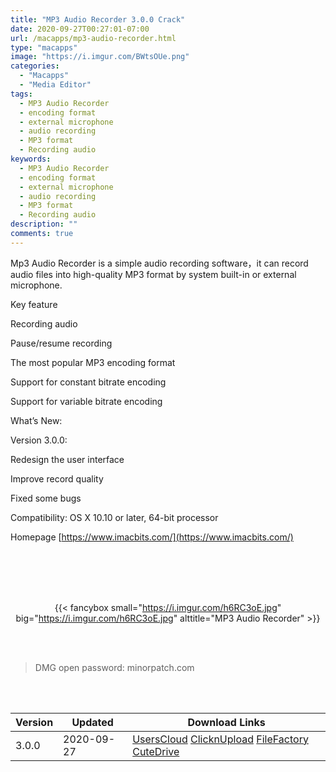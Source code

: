 ```yaml
---
title: "MP3 Audio Recorder 3.0.0 Crack"
date: 2020-09-27T00:27:01-07:00
url: /macapps/mp3-audio-recorder.html
type: "macapps"
image: "https://i.imgur.com/BWtsOUe.png"
categories:
  - "Macapps"
  - "Media Editor"
tags:
  - MP3 Audio Recorder
  - encoding format
  - external microphone
  - audio recording
  - MP3 format
  - Recording audio
keywords:
  - MP3 Audio Recorder
  - encoding format
  - external microphone
  - audio recording
  - MP3 format
  - Recording audio
description: ""
comments: true
---
```


Mp3 Audio Recorder is a simple audio recording software，it can record audio files into high-quality MP3 format by system built-in or external microphone.

Key feature

Recording audio

Pause/resume recording

The most popular MP3 encoding format

Support for constant bitrate encoding

Support for variable bitrate encoding

What’s New:

Version 3.0.0:

Redesign the user interface

Improve record quality

Fixed some bugs

Compatibility: OS X 10.10 or later, 64-bit processor

Homepage [https://www.imacbits.com/](https://www.imacbits.com/)

<br/>
<br/>
<script async src="https://pagead2.googlesyndication.com/pagead/js/adsbygoogle.js"></script>
<ins class="adsbygoogle"
     style="display:block; text-align:center;"
     data-ad-layout="in-article"
     data-ad-format="fluid"
     data-ad-client="ca-pub-8746275014476192"
     data-ad-slot="5144997159"></ins>
<script>
     (adsbygoogle = window.adsbygoogle || []).push({});
</script>
<br/>
<br/>


<center>

{{< fancybox small="https://i.imgur.com/h6RC3oE.jpg" big="https://i.imgur.com/h6RC3oE.jpg" alttitle="MP3 Audio Recorder" >}}

</center>

<br/>
<br/>


> DMG open password: minorpatch.com

<br/>

<br/>
<div id="history_version" class="history_version">

| Version | Updated | Download Links |
| ---- | ---- | ---- |
| 3.0.0 | 2020-09-27 | [UsersCloud](https://ouo.io/YWnO21)   [ClicknUpload](https://ouo.io/EGn1ug)   [FileFactory](https://ouo.io/hidCjW)   [CuteDrive](https://ouo.io/HtG3O1) |

</div>
